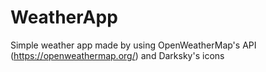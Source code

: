 # WeatherApp
Simple weather app made by using OpenWeatherMap's API (https://openweathermap.org/) and Darksky's icons
